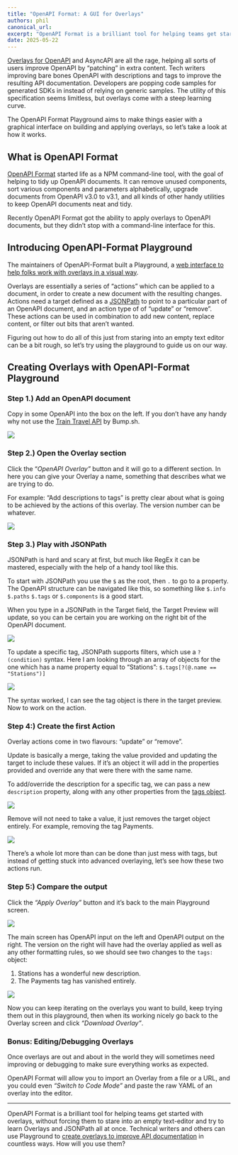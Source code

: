 ```yaml
---
title: "OpenAPI Format: A GUI for Overlays"
authors: phil
canonical_url: 
excerpt: "OpenAPI Format is a brilliant tool for helping teams get started with overlays, without forcing them to stare into an empty text-editor and try to learn Overlays and JSONPath all at once."
date: 2025-05-22
---
```


[Overlays for OpenAPI](/guides/openapi/specification/v3.1/extending/overlays/) and AsyncAPI are all the rage, helping all sorts of users improve OpenAPI by “patching” in extra content. Tech writers improving bare bones OpenAPI with descriptions and tags to improve the resulting API documentation. Developers are popping code samples for generated SDKs in instead of relying on generic samples. The utility of this specification seems limitless, but overlays come with a steep learning curve. 

The OpenAPI Format Playground aims to make things easier with a graphical interface on building and applying overlays, so let’s take a look at how it works.

## What is OpenAPI Format

[OpenAPI Format](https://github.com/thim81/openapi-format) started life as a NPM command-line tool, with the goal of helping to tidy up OpenAPI documents. It can remove unused components, sort various components and parameters alphabetically, upgrade documents from OpenAPI v3.0 to v3.1, and all kinds of other handy utilities to keep OpenAPI documents neat and tidy.

Recently OpenAPI Format got the ability to apply overlays to OpenAPI documents, but they didn’t stop with a command-line interface for this.

## Introducing OpenAPI-Format Playground

The maintainers of OpenAPI-Format built a Playground, a [web interface to help folks work with overlays in a visual way](https://openapi-format-playground.vercel.app/). 

Overlays are essentially a series of “actions” which can be applied to a document, in order to create a new document with the resulting changes. Actions need a target defined as a [JSONPath](/guides/openapi/jsonpath/) to point to a particular part of an OpenAPI document, and an action type of of “update” or “remove”. These actions can be used in combination to add new content, replace content, or filter out bits that aren’t wanted.

Figuring out how to do all of this just from staring into an empty text editor can be a bit rough, so let’s try using the playground to guide us on our way.

## Creating Overlays with OpenAPI-Format Playground

### Step 1.) Add an OpenAPI document

Copy in some OpenAPI into the box on the left. If you don’t have any handy why not use the [Train Travel API](https://github.com/bump-sh-examples/train-travel-api) by Bump.sh.

![](images/guides/openapi-format-overlays/new-openapi-in-playground.png)

### Step 2.) Open the Overlay section

Click the “*OpenAPI Overlay”* button and it will go to a different section. In here you can give your Overlay a name, something that describes what we are trying to do. 

For example: “Add descriptions to tags” is pretty clear about what is going to be achieved by the actions of this overlay. The version number can be whatever. 

![](/images/guides/openapi-format-overlays/overlay-name.png)

### Step 3.) Play with JSONPath

JSONPath is hard and scary at first, but much like RegEx it can be mastered, especially with the help of a handy tool like this. 

To start with JSONPath you use the `$` as the root, then `.` to go to a property. The OpenAPI structure can be navigated like this, so something like `$.info` `$.paths` `$.tags` or `$.components` is a good start.

When you type in a JSONPath in the Target field, the Target Preview will update, so you can be certain you are working on the right bit of the OpenAPI document.

![](/images/guides/openapi-format-overlays/overlay-target.png)

To update a specific tag, JSONPath supports filters, which use a `?(condition)` syntax. Here I am looking through an array of objects for the one which has a name property equal to “Stations”: `$.tags[?(@.name == "Stations")]`


![](/images/guides/openapi-format-overlays/overlay-target-better.png)

The syntax worked, I can see the tag object is there in the target preview. Now to work on the action.

### Step 4:) Create the first Action

Overlay actions come in two flavours: “update” or “remove”.

Update is basically a merge, taking the value provided and updating the target to include these values. If it’s an object it will add in the properties provided and override any that were there with the same name.

To add/override the description for a specific tag, we can pass a new `description` property, along with any other properties from the [tags object](/guides/openapi/specification/v3.1/documentation/grouping-operations-with-tags/).

![](/images/guides/openapi-format-overlays/overlay-update.png)

Remove will not need to take a value, it just removes the target object entirely. For example, removing the tag Payments.

![](/images/guides/openapi-format-overlays/overlay-remove.png)

There’s a whole lot more than can be done than just mess with tags, but instead of getting stuck into advanced overlaying, let’s see how these two actions run.

### Step 5:) Compare the output

Click the *“Apply Overlay”* button and it’s back to the main Playground screen.

![](/images/guides/openapi-format-overlays/apply-overlay.png)

The main screen has OpenAPI input on the left and OpenAPI output on the right. The version on the right will have had the overlay applied as well as any other formatting rules, so we should see two changes to the `tags:` object: 

1. Stations has a wonderful new description.
2. The Payments tag has vanished entirely.

![](/images/guides/openapi-format-overlays/output-difference.png)

Now you can keep iterating on the overlays you want to build, keep trying them out in this playground, then when its working nicely go back to the Overlay screen and click *“Download Overlay”*.

### Bonus: Editing/Debugging Overlays

Once overlays are out and about in the world they will sometimes need improving or debugging to make sure everything works as expected.

OpenAPI Format will allow you to import an Overlay from a file or a URL, and you could even *“Switch to Code Mode”* and paste the raw YAML of an overlay into the editor.

---

OpenAPI Format is a brilliant tool for helping teams get started with overlays, without forcing them to stare into an empty text-editor and try to learn Overlays and JSONPath all at once. Technical writers and others can use Playground to [create overlays to improve API documentation](/guides/technical-writing/efficient-tech-writing-process/) in countless ways. How will you use them?

